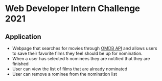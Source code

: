 # Web Developer Intern Challenge 2021 

## Application
* Webpage that searches for movies through [OMDB API](http://www.omdbapi.com/?target=_blank) and allows users to save their favorite films they feel should be up for nomination. 
* When a user has selected 5 nominees they are notified that they are finished
* User can view the list of films that are already nominated 
* User can remove a rominee from the nomination list 
